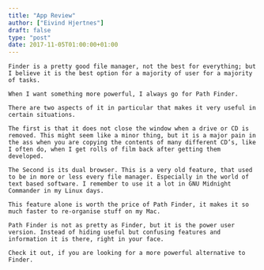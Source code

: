 ```yaml
---
title: "App Review"
author: ["Eivind Hjertnes"]
draft: false
type: "post"
date: 2017-11-05T01:00:00+01:00
---
```


<div class="HTML">
  <div></div>

<p>

</div>

```text
Finder is a pretty good file manager, not the best for everything; but I believe it is the best option for a majority of user for a majority of tasks.
```

<div class="HTML">
  <div></div>

</p>

</div>

<div class="HTML">
  <div></div>

<p>

</div>

```text
When I want something more powerful, I always go for Path Finder.
```

<div class="HTML">
  <div></div>

</p>

</div>

<div class="HTML">
  <div></div>

<p>

</div>

```text
There are two aspects of it in particular that makes it very useful in certain situations.
```

<div class="HTML">
  <div></div>

</p>

</div>

<div class="HTML">
  <div></div>

<p>

</div>

```text
The first is that it does not close the window when a drive or CD is removed. This might seem like a minor thing, but it is a major pain in the ass when you are copying the contents of many different CD’s, like I often do, when I get rolls of film back after getting them developed.
```

<div class="HTML">
  <div></div>

</p>

</div>

<div class="HTML">
  <div></div>

<p>

</div>

```text
The Second is its dual browser. This is a very old feature, that used to be in more or less every file manager. Especially in the world of text based software. I remember to use it a lot in GNU Midnight Commander in my Linux days.
```

<div class="HTML">
  <div></div>

</p>

</div>

<div class="HTML">
  <div></div>

<p>

</div>

```text
This feature alone is worth the price of Path Finder, it makes it so much faster to re-organise stuff on my Mac.
```

<div class="HTML">
  <div></div>

</p>

</div>

<div class="HTML">
  <div></div>

<p>

</div>

```text
Path Finder is not as pretty as Finder, but it is the power user version. Instead of hiding useful but confusing features and information it is there, right in your face.
```

<div class="HTML">
  <div></div>

</p>

</div>

<div class="HTML">
  <div></div>

<p>

</div>

```text
Check it out, if you are looking for a more powerful alternative to Finder.
```

<div class="HTML">
  <div></div>

</p>

</div>
